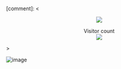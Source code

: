 [comment]: <<p align="center">
<a href=#><img src="https://github.com/shuming1998/shuming1998/blob/main/dist/github-user-contribution.svg"></a>
</p>

<p align="center"> 
  Visitor count<br>
  <img src="https://profile-counter.glitch.me/shuming1998/count.svg" />
</p>>





![image](https://github.com/shuming1998/shuming1998/blob/main/dist/kaik.gif)
